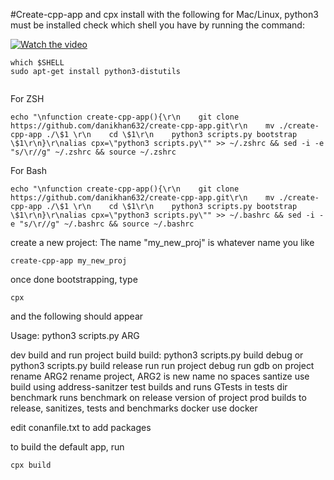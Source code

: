 #Create-cpp-app and cpx
install with the following for Mac/Linux, python3 must be installed
check which shell you have by running the command:

[![Watch the video](https://hackgtstoragebucket.s3.amazonaws.com/thumbnail.png)](https://youtu.be/sW8PO2zghhE)



````
which $SHELL
sudo apt-get install python3-distutils


````
For ZSH
````
echo "\nfunction create-cpp-app(){\r\n    git clone https://github.com/danikhan632/create-cpp-app.git\r\n    mv ./create-cpp-app ./\$1 \r\n    cd \$1\r\n    python3 scripts.py bootstrap \$1\r\n}\r\nalias cpx=\"python3 scripts.py\"" >> ~/.zshrc && sed -i -e "s/\r//g" ~/.zshrc && source ~/.zshrc 
````
For Bash
````
echo "\nfunction create-cpp-app(){\r\n    git clone https://github.com/danikhan632/create-cpp-app.git\r\n    mv ./create-cpp-app ./\$1 \r\n    cd \$1\r\n    python3 scripts.py bootstrap \$1\r\n}\r\nalias cpx=\"python3 scripts.py\"" >> ~/.bashrc && sed -i -e "s/\r//g" ~/.bashrc && source ~/.bashrc 
````

create a new project: The name "my_new_proj" is whatever name you like
````
create-cpp-app my_new_proj

````
once done bootstrapping, type 
````
cpx
````
and the following should appear


Usage:
python3 scripts.py ARG

dev             build and run project
build           build: python3 scripts.py build debug or python3 scripts.py build release
run             run project
debug           run gdb on project
rename ARG2     rename project, ARG2 is new name no spaces
santize         use build using address-sanitzer
test            builds and runs GTests in tests dir
benchmark       runs benchmark on release version of project
prod            builds to release, sanitizes, tests and benchmarks
docker          use docker

edit conanfile.txt to add packages


to build the default app, run
````
cpx build
````



